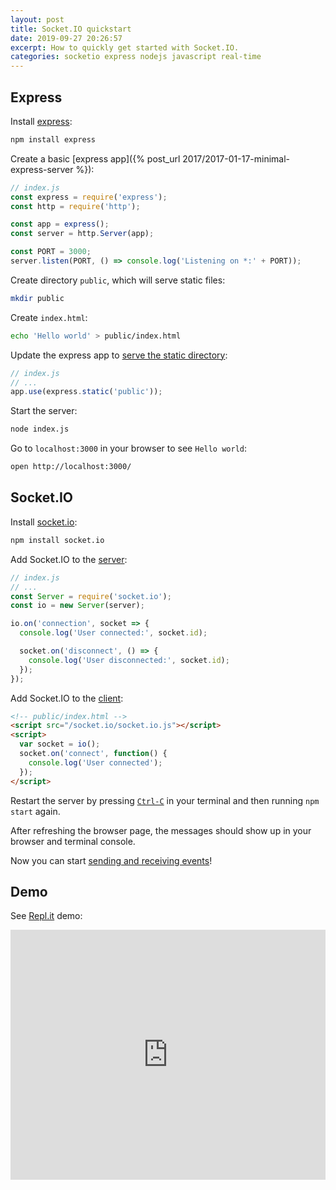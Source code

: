 ```yaml
---
layout: post
title: Socket.IO quickstart
date: 2019-09-27 20:26:57
excerpt: How to quickly get started with Socket.IO.
categories: socketio express nodejs javascript real-time
---
```


## Express

Install [express](https://www.npmjs.com/package/express):

```sh
npm install express
```

Create a basic [express app]({% post_url 2017/2017-01-17-minimal-express-server %}):

```js
// index.js
const express = require('express');
const http = require('http');

const app = express();
const server = http.Server(app);

const PORT = 3000;
server.listen(PORT, () => console.log('Listening on *:' + PORT));
```

Create directory `public`, which will serve static files:

```sh
mkdir public
```

Create `index.html`:

```sh
echo 'Hello world' > public/index.html
```

Update the express app to [serve the static directory](https://expressjs.com/en/starter/static-files.html):

```js
// index.js
// ...
app.use(express.static('public'));
```

Start the server:

```sh
node index.js
```

Go to `localhost:3000` in your browser to see `Hello world`:

```sh
open http://localhost:3000/
```

## Socket.IO

Install [socket.io](https://www.npmjs.com/package/socket.io):

```sh
npm install socket.io
```

Add Socket.IO to the [server](https://socket.io/docs/server-api/):

```js
// index.js
// ...
const Server = require('socket.io');
const io = new Server(server);

io.on('connection', socket => {
  console.log('User connected:', socket.id);

  socket.on('disconnect', () => {
    console.log('User disconnected:', socket.id);
  });
});
```

Add Socket.IO to the [client](https://socket.io/docs/client-api/):

```html
<!-- public/index.html -->
<script src="/socket.io/socket.io.js"></script>
<script>
  var socket = io();
  socket.on('connect', function() {
    console.log('User connected');
  });
</script>
```

Restart the server by pressing [`Ctrl-C`](https://en.wikipedia.org/wiki/Control-C) in your terminal and then running `npm start` again.

After refreshing the browser page, the messages should show up in your browser and terminal console.

Now you can start [sending and receiving events](https://socket.io/docs/#Sending-and-receiving-events)!

## Demo

See [Repl.it](https://repl.it/@remarkablemark/socketio-quickstart) demo:

<iframe height="400px" width="100%" src="https://repl.it/@remarkablemark/socketio-quickstart?lite=true" scrolling="no" frameborder="no" allowtransparency="true" allowfullscreen="true" sandbox="allow-forms allow-pointer-lock allow-popups allow-same-origin allow-scripts allow-modals"></iframe>

